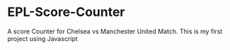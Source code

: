 # EPL-Score-Counter
A score Counter for Chelsea vs Manchester United Match. This is my first project using Javascript
